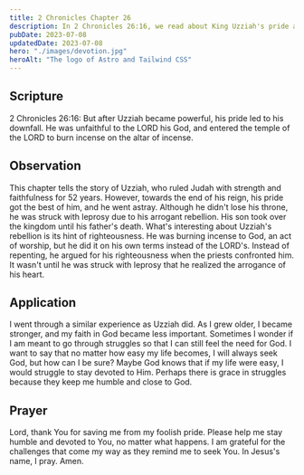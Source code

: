 ```yaml
---
title: 2 Chronicles Chapter 26
description: In 2 Chronicles 26:16, we read about King Uzziah's pride and how it led to his downfall.
pubDate: 2023-07-08
updatedDate: 2023-07-08
hero: "./images/devotion.jpg"
heroAlt: "The logo of Astro and Tailwind CSS"
---
```


## Scripture

  

2 Chronicles 26:16: But after Uzziah became powerful, his pride led to his downfall. He was unfaithful to the LORD his God, and entered the temple of the LORD to burn incense on the altar of incense.
  

## Observation

This chapter tells the story of Uzziah, who ruled Judah with strength and faithfulness for 52 years. However, towards the end of his reign, his pride got the best of him, and he went astray. Although he didn't lose his throne, he was struck with leprosy due to his arrogant rebellion. His son took over the kingdom until his father's death. What's interesting about Uzziah's rebellion is its hint of righteousness. He was burning incense to God, an act of worship, but he did it on his own terms instead of the LORD's. Instead of repenting, he argued for his righteousness when the priests confronted him. It wasn't until he was struck with leprosy that he realized the arrogance of his heart.
  
## Application

I went through a similar experience as Uzziah did. As I grew older, I became stronger, and my faith in God became less important. Sometimes I wonder if I am meant to go through struggles so that I can still feel the need for God. I want to say that no matter how easy my life becomes, I will always seek God, but how can I be sure? Maybe God knows that if my life were easy, I would struggle to stay devoted to Him. Perhaps there is grace in struggles because they keep me humble and close to God.

  

## Prayer

Lord, thank You for saving me from my foolish pride. Please help me stay humble and devoted to You, no matter what happens. I am grateful for the challenges that come my way as they remind me to seek You. In Jesus's name, I pray. Amen.